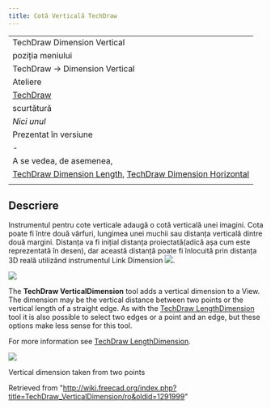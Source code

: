 ```yaml
---
title: Cotă Verticală TechDraw
---
```

|  |
| --- |
| TechDraw Dimension Vertical |
| poziția meniului |
| TechDraw → Dimension Vertical |
| Ateliere |
| [TechDraw](/TechDraw_Workbench "TechDraw Workbench") |
| scurtătură |
| *Nici unul* |
| Prezentat în versiune |
| - |
| A se vedea, de asemenea, |
| [TechDraw Dimension Length](/TechDraw_LengthDimension "TechDraw LengthDimension"), [TechDraw Dimension Horizontal](/TechDraw_HorizontalDimension "TechDraw HorizontalDimension") |
|  |

## Descriere

Instrumentul pentru cote verticale adaugă o cotă verticală unei imagini. Cota poate fi între două vârfuri, lungimea unei muchii sau distanța verticală dintre două margini. Distanța va fi inițial distanța proiectată(adică așa cum este reprezentată în desen), dar această distanță poate fi înlocuită prin distanța 3D reală utilizând instrumentul Link Dimension ![](/images/LinkDimension.png).

![](/images/VerticalSample.png)

The **TechDraw VerticalDimension** tool adds a vertical dimension to a View. The dimension may be the vertical distance between two points or the vertical length of a straight edge. As with the [TechDraw LengthDimension](/TechDraw_LengthDimension "TechDraw LengthDimension") tool it is also possible to select two edges or a point and an edge, but these options make less sense for this tool.

For more information see [TechDraw LengthDimension](/TechDraw_LengthDimension "TechDraw LengthDimension").

![](/images/TechDraw_Dimension_Vertical_example.png)

Vertical dimension taken from two points

Retrieved from "<http://wiki.freecad.org/index.php?title=TechDraw_VerticalDimension/ro&oldid=1291999>"